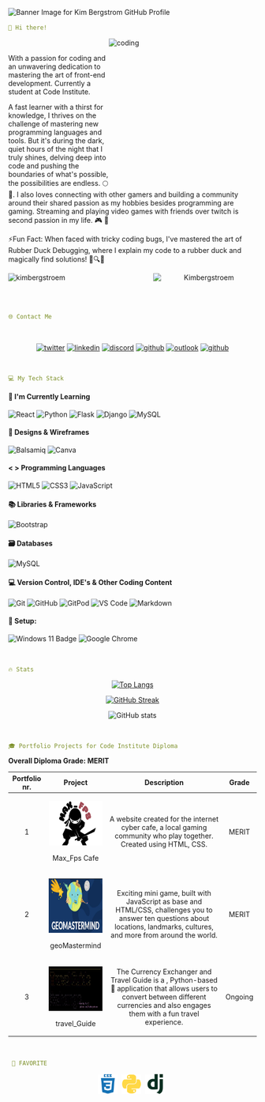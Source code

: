 ![Banner Image for Kim Bergstrom GitHub Profile](https://github.com/KimBergstroem/KimBergstroem/blob/main/finish.gif)

```yaml
👋 Hi there! 
```

<img align="right" alt="coding" width="300" height="300" src="https://media.giphy.com/media/YRMb6dd7zprS00JdGZ/giphy.gif">

<br>

With a passion for coding and an unwavering dedication to mastering the art of front-end development. Currently a student at Code Institute.

A fast learner with a thirst for knowledge, I thrives on the challenge of mastering new programming languages and tools. But it's during the dark, quiet hours of the night that I truly shines, delving deep into code and pushing the boundaries of what's possible, the possibilities are endless. :full_moon: 🌆.
I also loves connecting with other gamers and building a community around their shared passion as my hobbies besides programming are gaming. Streaming and playing video games with friends over twitch is second passion in my life. 🎮 👾


⚡Fun Fact: When faced with tricky coding bugs, I've mastered the art of Rubber Duck Debugging, where I explain my code to a rubber duck and magically find solutions! 🐤🔍🦆
<p align="center"><a href="https://www.buymeacoffee.com/kimmenbergw"> <img align="right" src="https://cdn.buymeacoffee.com/buttons/v2/default-yellow.png" height="50" width="210" alt="Kimbergstroem" /></a></p>
<p align="left"><img src="https://komarev.com/ghpvc/?username=kimbergstroem&label=Profile%20views&color=181717&style=flat" alt="kimbergstroem" /> </p>

<br><br>

```yaml
🌐 Contact Me
```

<br>

<p align="center">
<a href="https://twitter.com/kimbergstroem" target="_blank"><img align="center" src="https://cdn.jsdelivr.net/npm/simple-icons@v3/icons/twitter.svg" alt="twitter" height="30" width="40" /></a>
<a href="https://www.linkedin.com/in/kim-bergstrom-47704b5b/" target="_blank"><img align="center" src="https://cdn.jsdelivr.net/npm/simple-icons@3.0.1/icons/linkedin.svg" alt="linkedin" height="30" width="40" /></a>
<a href="https://discord.gg/svz5xqqW" target="_blank"><img align="center" src="https://cdn.jsdelivr.net/npm/simple-icons@3.1.0/icons/discord.svg" alt="discord" height="30" width="40" /></a>
<a href="https://github.com/KimBergstroem" target="_blank"><img align="center" src="https://cdn.jsdelivr.net/npm/simple-icons@3.0.1/icons/github.svg" alt="github" height="30" width="40" /></a>
<a href=mailto:kimmen_b@hotmail.com?subject="HTML link"><img align="center" src="https://cdn.jsdelivr.net/npm/simple-icons@3.1.0/icons/microsoftoutlook.svg" alt="outlook" height="30" width="40" /></a>
<a href="https://www.twitch.tv/mollan1star" target="_blank"><img align="center" src="https://cdn.jsdelivr.net/npm/simple-icons@3.1.0/icons/twitch.svg" alt="github" height="30" width="40" /></a>
</p>

<br>

```yaml
💻 My Tech Stack
```

#### 👤 I'm Currently Learning

![React](https://img.shields.io/badge/react-181717.svg?style=for-the-badge&logo=react&logoColor=%2361DAFB)
![Python](https://img.shields.io/badge/python-181717?style=for-the-badge&logo=python&logoColor=ffdd54)
![Flask](https://img.shields.io/badge/flask-181717.svg?style=for-the-badge&logo=flask&logoColor=yellow)
![Django](https://img.shields.io/badge/django-181717.svg?style=for-the-badge&logo=django&logoColor=green)
![MySQL](https://img.shields.io/badge/mysql-181717.svg?style=for-the-badge&logo=mysql&logoColor=blue)


#### 🎨 Designs & Wireframes

![Balsamiq](https://img.shields.io/badge/Balsamiq%20-181717.svg?&style=for-the-badge&logo=Balsamiq&logoColor=FFFFFF)
![Canva](https://img.shields.io/badge/Canva-181717.svg?&style=for-the-badge&logo=Canva&logoColor=white)


#### < > Programming Languages

![HTML5](https://img.shields.io/badge/HTML5-181717?style=for-the-badge&logo=html5&logoColor=orange)
![CSS3](https://img.shields.io/badge/CSS3-181717?style=for-the-badge&logo=css3&logoColor=lightblue)
![JavaScript](https://img.shields.io/badge/JavaScript-181717?style=for-the-badge&logo=javascript&logoColor=F7DF1E)

#### 📚 Libraries & Frameworks

![Bootstrap](https://img.shields.io/badge/Bootstrap-181717?style=for-the-badge&logo=bootstrap&logoColor=purple)


#### 🗃 Databases

![MySQL](https://img.shields.io/badge/mysql-181717.svg?style=for-the-badge&logo=mysql&logoColor=blue)


<!--- #### 🧪 Testing

![Jest](https://img.shields.io/badge/-jest-%23C21325?style=for-the-badge&logo=jest&logoColor=white) -->

#### 💻 Version Control, IDE's & Other Coding Content 

![Git](https://img.shields.io/badge/GIT-181717?style=for-the-badge&logo=git&logoColor=orange)
![GitHub](https://img.shields.io/badge/GitHub-181717?style=for-the-badge&logo=github&logoColor=white)
![GitPod](https://img.shields.io/badge/Gitpod-181717?style=for-the-badge&logo=gitpod&logoColor=#FFAE33)
![VS Code](https://img.shields.io/badge/Visual_Studio_Code-181717?style=for-the-badge&logo=visual%20studio%20code&logoColor=lightblue)
![Markdown](https://img.shields.io/badge/markdown-181717.svg?style=for-the-badge&logo=markdown&logoColor=white)

#### 🔧 Setup:

![Windows 11 Badge](https://img.shields.io/badge/Windows%2011-181717?logo=windows11&logoColor=fff&style=for-the-badge)
![Google Chrome](https://img.shields.io/badge/Google%20Chrome-181717?style=for-the-badge&logo=GoogleChrome&logoColor=white)

<br>

```yaml
🔥 Stats
```

<div align="center">
  
 <!-- Taken from https://github.com/anuraghazra/ and https://github.com/DenverCoder1 -->
  
[![Top Langs](https://github-readme-stats.vercel.app/api/top-langs/?username=KimBergstroem&layout=compact&theme=transparent&hide_border=true&background=181717)](https://github.com) 

[![GitHub Streak](http://github-readme-streak-stats.herokuapp.com?user=KimBergstroem&theme=transparent&hide_border=true)](https://github.com) 

![GitHub stats](https://github-readme-stats.vercel.app/api?username=KimBergstroem&theme=transparent&hide_border=true&show_icons=true)

</div>

<br>

```yaml
🎓 Portfolio Projects for Code Institute Diploma
```

**Overall Diploma Grade: MERIT** 

| Portfolio nr.   | Project | Description | Grade | 
| :-----------: | :-----------: | :-----------: | :-----------: |
| 1 | <p><a href="https://kimbergstroem.github.io/PP1/"><img src="image-logo.png" style="width: 150px; height: 90px;"></a></p><p>Max_Fps Cafe</p> | <p>A website created for the internet cyber cafe, a local gaming community who play together. Created using HTML, CSS. | MERIT |
| 2 | <p><a href="https://kimbergstroem.github.io/PP2/"><img src="geo.JPG" style="width: 150px; height: 110px;"></a></p><p>geoMastermind</p> | <p>Exciting mini game, built with JavaScript as base and HTML/CSS, challenges you to answer ten questions about locations, landmarks, cultures, and more from around the world. | MERIT |
| 3 | <p><a href="https://github.com/KimBergstroem/PP3"><img src="python.JPG" style="width: 150px; height: 90px;"></a></p><p>travel_Guide</p> | <p>The Currency Exchanger and Travel Guide is a , Python-based 🐍 application that allows users to convert between different currencies and also engages them with a fun travel experience. | Ongoing |

<br>

```yaml
 💫 FAVORITE
```

<div align="center">
  <img src="https://github.com/devicons/devicon/blob/master/icons/css3/css3-plain-wordmark.svg"  title="CSS3" alt="CSS" width="40" height="40"/>&nbsp;
  <img src="https://github.com/devicons/devicon/blob/master/icons/python/python-plain.svg"  title="CSS3" alt="Python" width="40" height="40"/>&nbsp;
  <img src="https://github.com/devicons/devicon/blob/master/icons/django/django-plain.svg"  title="CSS3" alt="django" width="40" height="40"/>&nbsp;
  
</div>
